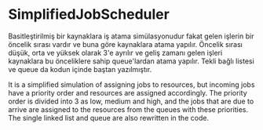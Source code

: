 # SimplifiedJobScheduler
Basitleştirilmiş bir kaynaklara iş atama simülasyonudur fakat gelen işlerin bir öncelik sırası vardır ve buna göre kaynaklara atama yapılır.
Öncelik sırası düşük, orta ve yüksek olarak 3'e ayrılır ve geliş zamanı gelen işleri kaynaklara bu önceliklere sahip queue'lardan atama yapılır.
Tekli bağlı listesi ve queue da kodun içinde baştan yazılmıştır.

It is a simplified simulation of assigning jobs to resources, but incoming jobs have a priority order and resources are assigned accordingly.
The priority order is divided into 3 as low, medium and high, and the jobs that are due to arrive are assigned to the resources from the queues with these priorities.
The single linked list and queue are also rewritten in the code.
